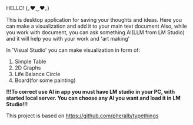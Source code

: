 HELLO! (｡♥‿♥｡)

This is desktop application for saving your thoughts and ideas. Here you can make a visualization and add it to your main text document
Also, while you work with document, you can ask something AI(LLM from LM Studio) and it will help you with your work and 'art making'

In 'Visual Studio' you can make visualization in form of:
  1. Simple Table
  2. 2D Graphs
  3. Life Balance Circle
  4. Board(for some painting)

**!!!To correct use AI in app you must have LM studio in your PC, with started local server. You can choose any AI you want and load it in LM Studio!!!**

This project is based on https://github.com/pheralb/typethings
